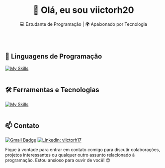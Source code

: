 <h1 align="center">👋 Olá, eu sou viictorh20</h1>

<p align="center">
  💻 Estudante de Programação | 🌍 Apaixonado por Tecnologia
</p><br><br>


## 🚀 Linguagens de Programação
[![My Skills](https://skillicons.dev/icons?i=java,python,javascript,c,php)](https://skillicons.dev)<br><br>

## 🛠️ Ferramentas e Tecnologias
[![My Skills](https://skillicons.dev/icons?i=vscode,mysql,git,github)](https://skillicons.dev)<br><br>

## 📫 Contato

[![Gmail Badge](https://img.shields.io/badge/-{viictorh20@gmail.com}-006bed?style=flat-square&logo=Gmail&logoColor=white&link=mailto:{viictorh20@gmail.com})](mailto:{viictorh20@gmail.com})
[![Linkedin: viictorh17](https://img.shields.io/badge/-viictorh17-blue?style=flat-square&logo=Linkedin&logoColor=white&link=https://www.linkedin.com/in/viictorh17/)](https://www.linkedin.com/in/viictorh17/)



Fique à vontade para entrar em contato comigo para discutir colaborações, projetos interessantes ou qualquer outro assunto relacionado à programação. Estou ansioso para ouvir de você! 😊 <br><br>


